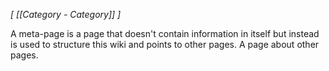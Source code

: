 *[ [[Category - Category]] ]*

A meta-page is a page that doesn't contain information in itself but instead is used to structure this wiki and points to other pages. A page about other pages. 